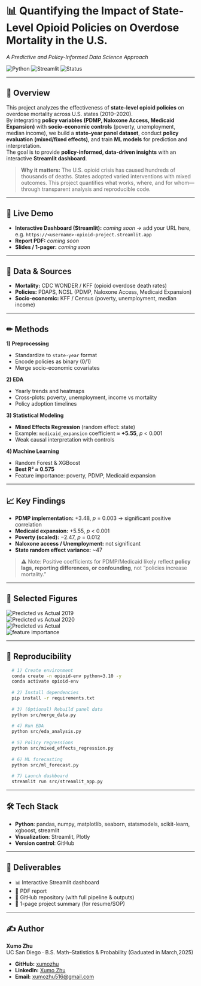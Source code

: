 # 📊 Quantifying the Impact of State-Level Opioid Policies on Overdose Mortality in the U.S.
*A Predictive and Policy-Informed Data Science Approach*

![Python](https://img.shields.io/badge/Python-3.10+-blue.svg)
![Streamlit](https://img.shields.io/badge/Streamlit-dashboard-brightgreen.svg)
![Status](https://img.shields.io/badge/status-in%20progress-orange.svg)

---

## 🚀 Overview
This project analyzes the effectiveness of **state-level opioid policies** on overdose mortality across U.S. states (2010–2020).  
By integrating **policy variables (PDMP, Naloxone Access, Medicaid Expansion)** with **socio-economic controls** (poverty, unemployment, median income), we build a **state–year panel dataset**, conduct **policy evaluation (mixed/fixed effects)**, and train **ML models** for prediction and interpretation.  
The goal is to provide **policy-informed, data-driven insights** with an interactive **Streamlit dashboard**.

> **Why it matters:** The U.S. opioid crisis has caused hundreds of thousands of deaths. States adopted varied interventions with mixed outcomes. This project quantifies what works, where, and for whom—through transparent analysis and reproducible code.

---

## 🔗 Live Demo
- **Interactive Dashboard (Streamlit):** _coming soon_ → add your URL here, e.g. `https://<username>-opioid-project.streamlit.app`
- **Report PDF:** _coming soon_
- **Slides / 1-pager:** _coming soon_

---

## 🔬 Data & Sources
- **Mortality:** CDC WONDER / KFF (opioid overdose death rates)  
- **Policies:** PDAPS, NCSL (PDMP, Naloxone Access, Medicaid Expansion)  
- **Socio-economic:** KFF / Census (poverty, unemployment, median income)  

---

## ✏ Methods
**1) Preprocessing**  
- Standardize to `state-year` format  
- Encode policies as binary (0/1)  
- Merge socio-economic covariates  

**2) EDA**  
- Yearly trends and heatmaps  
- Cross-plots: poverty, unemployment, income vs mortality  
- Policy adoption timelines  

**3) Statistical Modeling**  
- **Mixed Effects Regression** (random effect: state)  
- Example: `medicaid_expansion` coefficient ≈ **+5.55**, *p* < 0.001  
- Weak causal interpretation with controls  

**4) Machine Learning**  
- Random Forest & XGBoost  
- **Best R² ≈ 0.575**  
- Feature importance: poverty, PDMP, Medicaid expansion  

---

## 📈 Key Findings
- **PDMP implementation:** +3.48, *p* = 0.003 → significant positive correlation  
- **Medicaid expansion:** +5.55, *p* < 0.001  
- **Poverty (scaled):** −2.47, *p* = 0.012  
- **Naloxone access / Unemployment:** not significant  
- **State random effect variance:** ~47  

> ⚠️ Note: Positive coefficients for PDMP/Medicaid likely reflect **policy lags, reporting differences, or confounding**, not “policies increase mortality.”  

---

## 📸 Selected Figures
![Predicted vs Actual 2019](outputs/predicted_vs_actual_2019.png)  
![Predicted vs Actual 2020](outputs/predicted_vs_actual_2020.png)  
![Predicted vs Actual ](outputs/predicted_vs_actual.png)  
![feature importance](outputs/feature_importance.png)  

---

## 🔁 Reproducibility
```bash
  # 1) Create environment
  conda create -n opioid-env python=3.10 -y
  conda activate opioid-env
  
  # 2) Install dependencies
  pip install -r requirements.txt
  
  # 3) (Optional) Rebuild panel data
  python src/merge_data.py
  
  # 4) Run EDA
  python src/eda_analysis.py
  
  # 5) Policy regressions
  python src/mixed_effects_regression.py
  
  # 6) ML forecasting
  python src/ml_forecast.py
  
  # 7) Launch dashboard
  streamlit run src/streamlit_app.py
```
---

## 🛠️ Tech Stack
- **Python**: pandas, numpy, matplotlib, seaborn, statsmodels, scikit-learn, xgboost, streamlit  
- **Visualization**: Streamlit, Plotly  
- **Version control**: GitHub  

---

## 📄 Deliverables
- 📊 Interactive Streamlit dashboard  
- 📘 PDF report  
- 📂 GitHub repository (with full pipeline & outputs)  
- 📝 1-page project summary (for resume/SOP)  

---

## ✍️ Author
**Xumo Zhu**  
UC San Diego · B.S. Math–Statistics & Probability (Gaduated in March,2025)  

- **GitHub:** [xumozhu](https://github.com/xumozhu)  
- **LinkedIn:** [Xumo Zhu](https://www.linkedin.com/in/xumo-z-a39b1524b/)  
- **Email:** xumozhu516@gmail.com
